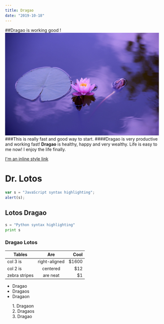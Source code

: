 ```yaml
---
title: Dragao
date: "2019-10-18"
---
```

##Dragao is working good !
![Lotos](./lotos.jpg)
###This is really fast and good way to start.
####Dragao is very productive and working fast!
**Dragao** is healthy, happy and very wealthy.
Life is easy to me now! I enjoy the life finally. 

[I'm an inline style link](https://www.google.com "Google's homepage")
# Dr. Lotos

```javascript
var s = "JavaScript syntax highlighting";
alert(s);
```
## Lotos Dragao

```python
s = "Python syntax highlighting"
print s
```
### Dragao Lotos

| Tables        | Are           | Cool  |
| ------------- |:-------------:| -----:|
| col 3 is      | right-aligned | $1600 |
| col 2 is      | centered      |   $12 |
| zebra stripes | are neat      |    $1 |

* Dragao
* Dragaos
* Dragaon

<ol>
1. Dragaon <br>
2. Dragaos <br>
3. Dragao
</ol>